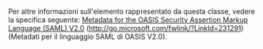 Per altre informazioni sull'elemento rappresentato da questa classe, vedere la specifica seguente: [Metadata for the OASIS Security Assertion Markup Language (SAML) V2.0](https://go.microsoft.com/fwlink/?LinkId=231291) (http://go.microsoft.com/fwlink/?LinkId=231291) (Metadati per il linguaggio SAML di OASIS V2.0).